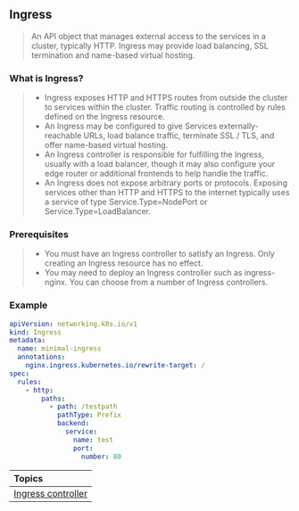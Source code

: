 ## Ingress

> An API object that manages external access to the services in a cluster, typically HTTP.
> Ingress may provide load balancing, SSL termination and name-based virtual hosting.

### What is Ingress?

> * Ingress exposes HTTP and HTTPS routes from outside the cluster to services within the cluster. Traffic routing is controlled by rules defined on the Ingress resource.
> * An Ingress may be configured to give Services externally-reachable URLs, load balance traffic, terminate SSL / TLS, and offer name-based virtual hosting.
> * An Ingress controller is responsible for fulfilling the Ingress, usually with a load balancer, though it may also configure your edge router or additional frontends to help handle the traffic.
> * An Ingress does not expose arbitrary ports or protocols. Exposing services other than HTTP and HTTPS to the internet typically uses a service of type Service.Type=NodePort or Service.Type=LoadBalancer.

### Prerequisites

> * You must have an Ingress controller to satisfy an Ingress. Only creating an Ingress resource has no effect.
> * You may need to deploy an Ingress controller such as ingress-nginx. You can choose from a number of Ingress controllers.

### Example

```yaml
apiVersion: networking.k8s.io/v1
kind: Ingress
metadata:
  name: minimal-ingress
  annotations:
    nginx.ingress.kubernetes.io/rewrite-target: /
spec:
  rules:
    - http:
        paths:
          - path: /testpath
            pathType: Prefix
            backend:
              service:
                name: test
                port:
                  number: 80
```

| Topics |
| :----- |
| [Ingress controller]() |
